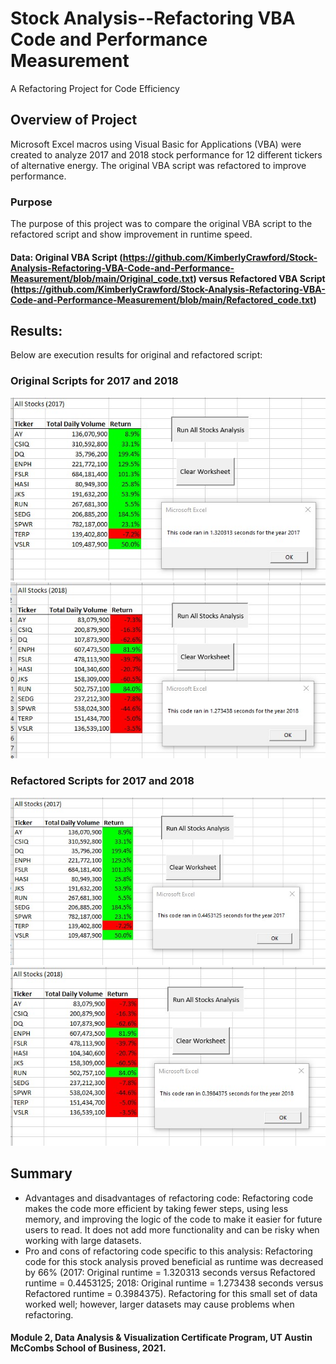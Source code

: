 # Stock Analysis--Refactoring VBA Code and Performance Measurement
A Refactoring Project for Code Efficiency

## Overview of Project
Microsoft Excel macros using Visual Basic for Applications (VBA) were created to analyze 2017 and 2018 stock performance for 12 different tickers of alternative energy. The original VBA script was refactored to improve performance.

### Purpose
The purpose of this project was to compare the original VBA script to the refactored script and show improvement in runtime speed. 

#### Data: Original VBA Script (https://github.com/KimberlyCrawford/Stock-Analysis-Refactoring-VBA-Code-and-Performance-Measurement/blob/main/Original_code.txt) versus Refactored VBA Script (https://github.com/KimberlyCrawford/Stock-Analysis-Refactoring-VBA-Code-and-Performance-Measurement/blob/main/Refactored_code.txt)

## Results: 
Below are execution results for original and refactored script:

### Original Scripts for 2017 and 2018
![Stock_2017_Original_Runtime.jpg](https://github.com/KimberlyCrawford/Stock-Analysis-Refactoring-VBA-Code-and-Performance-Measurement/blob/main/Stock_2017_Original_Runtime.jpg) ![Stock_2018_Original_Runtime.jpg](https://github.com/KimberlyCrawford/Stock-Analysis-Refactoring-VBA-Code-and-Performance-Measurement/blob/main/Stock_2018_Original_Runtime.jpg)

### Refactored Scripts for 2017 and 2018
![Stock_2017_Refactored_Runtime.jpg](https://github.com/KimberlyCrawford/Stock-Analysis-Refactoring-VBA-Code-and-Performance-Measurement/blob/main/Stock_2017_Refactored_Runtime.jpg) ![Stock_2018_Refactored_Runtime.jpg](https://github.com/KimberlyCrawford/Stock-Analysis-Refactoring-VBA-Code-and-Performance-Measurement/blob/main/Stock_2018_Refactored_Runtime.jpg)

## Summary

- Advantages and disadvantages of refactoring code: Refactoring code makes the code more efficient by taking fewer steps, using less memory, and improving the logic of the code to make it easier for future users to read. It does not add more functionality and can be risky when working with large datasets. 
- Pro and cons of refactoring code specific to this analysis: Refactoring code for this stock analysis proved beneficial as runtime was decreased by 66% (2017: Original runtime = 1.320313 seconds versus Refactored runtime = 0.4453125; 2018: Original runtime = 1.273438 seconds versus Refactored runtime = 0.3984375). Refactoring for this small set of data worked well; however, larger datasets may cause problems when refactoring.

#### Module 2, Data Analysis & Visualization Certificate Program, UT Austin McCombs School of Business, 2021.

